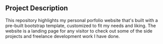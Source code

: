 ## Project Description

This repository highlights my personal porfolio website that's built with a pre-built bootstrap template, customized to fit my needs and liking. The website is a landing page for any visitor to check out some of the side projects and freelance development work I have done. 
